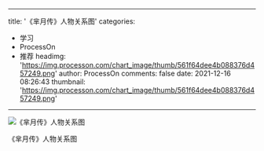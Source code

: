 
---
title: '《芈月传》人物关系图'
categories: 
 - 学习
 - ProcessOn
 - 推荐
headimg: 'https://img.processon.com/chart_image/thumb/561f64dee4b088376d457249.png'
author: ProcessOn
comments: false
date: 2021-12-16 08:26:43
thumbnail: 'https://img.processon.com/chart_image/thumb/561f64dee4b088376d457249.png'
---

<div>   
<img class="thumb" alt="《芈月传》人物关系图" src="https://img.processon.com/chart_image/thumb/561f64dee4b088376d457249.png" referrerpolicy="no-referrer">
<p>《芈月传》人物关系图</p>  
</div>
            